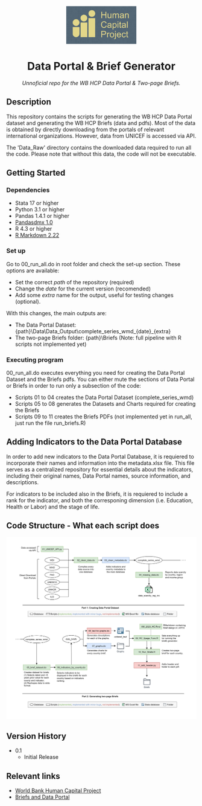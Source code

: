 

<div align="center">
<a href="https://www.worldbank.org/en/publication/human-capital">
    <img src="https://github.com/Queeno11/Data-Portal-Brief-Generator/blob/dbf0e3bf626258b10b32becce86424e36b5ade47/HCP_logo.png" alt="Logo" width="auto" height="100">
</a>
</div>

<h1 align="center">Data Portal & Brief Generator</h1>

<p align="center"><i>Unnoficial repo for the WB HCP Data Portal & Two-page Briefs.</i></p>



## Description
This repository contains the scripts for generating the WB HCP Data Portal dataset and generating the WB HCP Briefs (data and pdfs). Most of the data is obtained by directly downloading from the portals of relevant international organizations. However, data from UNICEF is accessed via API. 

The 'Data_Raw' directory contains the downloaded data required to run all the code. Please note that without this data, the code will not be executable.

## Getting Started

### Dependencies

* Stata 17 or higher
* Python 3.1 or higher
* Pandas  1.4.1 or higher
* [Pandasdmx 1.0](https://pandasdmx.readthedocs.io/en/v1.0/)
* R 4.3 or higher
* [R Markdown 2.22](https://rmarkdown.rstudio.com)

### Set up

Go to 00_run_all.do in root folder and check the set-up section. These options are available:

* Set the correct *path* of the repository (required)
* Change the *date* for the current version (recomended)
* Add some *extra* name for the output, useful for testing changes (optional). 

With this changes, the main outputs are: 

* The Data Portal Dataset: {path}\Data\Data_Output\complete_series_wmd_{date}_{extra}
* The two-page Briefs folder: {path}\Briefs (Note: full pipeline with R scripts not implemented yet)

### Executing program

00_run_all.do executes everything you need for creating the Data Portal Dataset and the Briefs pdfs. You can either mute the sections of Data Portal or Briefs in order to run only a subsection of the code:

* Scripts 01 to 04 creates the Data Portal Dataset (complete_series_wmd)
* Scripts 05 to 08 generates the Datasets and Charts required for creating the Briefs
* Scripts 09 to 11 creates the Briefs PDFs (not implemented yet in run_all, just run the file run_briefs.R)

## Adding Indicators to the Data Portal Database

In order to add new indicators to the Data Portal Database, it is requiered to incorporate their names and information into the metadata.xlsx file. This file serves as a centralized repository for essential details about the indicators, including their original names, Data Portal names, source information, and descriptions.

For indicators to be included also in the Briefs, it is requiered to include a rank for the indicator, and both the corresponing dimension (i.e. Education, Health or Labor) and the stage of life. 

## Code Structure - What each script does


![Pipeline of the code](https://github.com/Queeno11/Data-Portal-Brief-Generator/blob/1669a35351cdce29aa46b0da9b08fbbe152f4070/UML%20long.png)


<!-- ## Help

Any advise for common problems or issues.
```
command to run if program contains helper info
``` -->

<!-- ## Authors

Contributors names and contact info

Dominique Pizzie  
[@DomPizzie](https://twitter.com/dompizzie) -->

## Version History

* 0.1
    * Initial Release

<!-- ## License

This project is licensed under the [NAME HERE] License - see the LICENSE.md file for details -->

## Relevant links

* [World Bank Human Capital Project](https://www.worldbank.org/en/publication/human-capital)
* [Briefs and Data Portal](https://www.worldbank.org/en/publication/human-capital#Data)